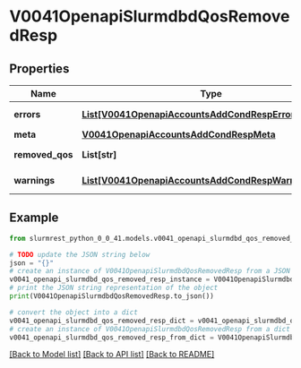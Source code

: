 # V0041OpenapiSlurmdbdQosRemovedResp


## Properties

Name | Type | Description | Notes
------------ | ------------- | ------------- | -------------
**errors** | [**List[V0041OpenapiAccountsAddCondRespErrorsInner]**](V0041OpenapiAccountsAddCondRespErrorsInner.md) | Query errors | [optional] 
**meta** | [**V0041OpenapiAccountsAddCondRespMeta**](V0041OpenapiAccountsAddCondRespMeta.md) |  | [optional] 
**removed_qos** | **List[str]** | removed QOS | 
**warnings** | [**List[V0041OpenapiAccountsAddCondRespWarningsInner]**](V0041OpenapiAccountsAddCondRespWarningsInner.md) | Query warnings | [optional] 

## Example

```python
from slurmrest_python_0_0_41.models.v0041_openapi_slurmdbd_qos_removed_resp import V0041OpenapiSlurmdbdQosRemovedResp

# TODO update the JSON string below
json = "{}"
# create an instance of V0041OpenapiSlurmdbdQosRemovedResp from a JSON string
v0041_openapi_slurmdbd_qos_removed_resp_instance = V0041OpenapiSlurmdbdQosRemovedResp.from_json(json)
# print the JSON string representation of the object
print(V0041OpenapiSlurmdbdQosRemovedResp.to_json())

# convert the object into a dict
v0041_openapi_slurmdbd_qos_removed_resp_dict = v0041_openapi_slurmdbd_qos_removed_resp_instance.to_dict()
# create an instance of V0041OpenapiSlurmdbdQosRemovedResp from a dict
v0041_openapi_slurmdbd_qos_removed_resp_from_dict = V0041OpenapiSlurmdbdQosRemovedResp.from_dict(v0041_openapi_slurmdbd_qos_removed_resp_dict)
```
[[Back to Model list]](../README.md#documentation-for-models) [[Back to API list]](../README.md#documentation-for-api-endpoints) [[Back to README]](../README.md)


